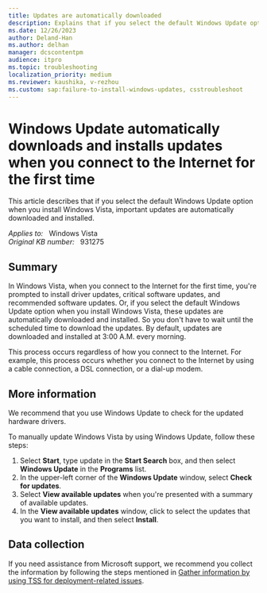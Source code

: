 ```yaml
---
title: Updates are automatically downloaded
description: Explains that if you select the default Windows Update option when you install Windows Vista, important updates are automatically downloaded and installed.
ms.date: 12/26/2023
author: Deland-Han
ms.author: delhan
manager: dcscontentpm
audience: itpro
ms.topic: troubleshooting
localization_priority: medium
ms.reviewer: kaushika, v-rezhou
ms.custom: sap:failure-to-install-windows-updates, csstroubleshoot
---
```

# Windows Update automatically downloads and installs updates when you connect to the Internet for the first time

This article describes that if you select the default Windows Update option when you install Windows Vista, important updates are automatically downloaded and installed.

_Applies to:_ &nbsp; Windows Vista  
_Original KB number:_ &nbsp; 931275

## Summary

In Windows Vista, when you connect to the Internet for the first time, you're prompted to install driver updates, critical software updates, and recommended software updates. Or, if you select the default Windows Update option when you install Windows Vista, these updates are automatically downloaded and installed. So you don't have to wait until the scheduled time to download the updates. By default, updates are downloaded and installed at 3:00 A.M. every morning.

This process occurs regardless of how you connect to the Internet. For example, this process occurs whether you connect to the Internet by using a cable connection, a DSL connection, or a dial-up modem.

## More information

We recommend that you use Windows Update to check for the updated hardware drivers.

To manually update Windows Vista by using Windows Update, follow these steps:

1. Select **Start**, type update in the **Start Search** box, and then select **Windows Update** in the **Programs** list.
2. In the upper-left corner of the **Windows Update** window, select **Check for updates**.
3. Select **View available updates** when you're presented with a summary of available updates.
4. In the **View available updates** window, click to select the updates that you want to install, and then select **Install**.

## Data collection

If you need assistance from Microsoft support, we recommend you collect the information by following the steps mentioned in [Gather information by using TSS for deployment-related issues](../windows-troubleshooters/gather-information-using-tss-deployment.md).
